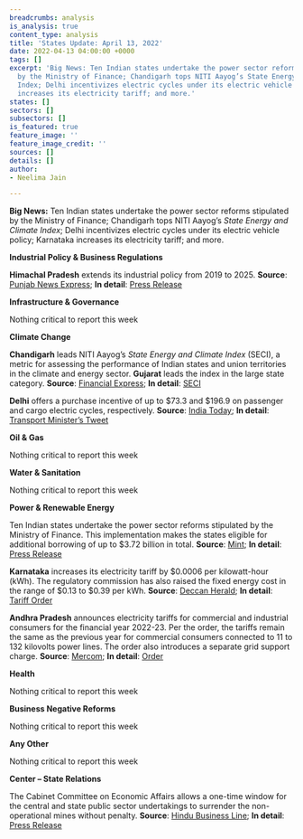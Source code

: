 ```yaml
---
breadcrumbs: analysis
is_analysis: true
content_type: analysis
title: 'States Update: April 13, 2022'
date: 2022-04-13 04:00:00 +0000
tags: []
excerpt: 'Big News: Ten Indian states undertake the power sector reforms stipulated
  by the Ministry of Finance; Chandigarh tops NITI Aayog’s State Energy and Climate
  Index; Delhi incentivizes electric cycles under its electric vehicle policy; Karnataka
  increases its electricity tariff; and more.'
states: []
sectors: []
subsectors: []
is_featured: true
feature_image: ''
feature_image_credit: ''
sources: []
details: []
author:
- Neelima Jain

---
```

**Big News:** Ten Indian states undertake the power sector reforms stipulated by the Ministry of Finance; Chandigarh tops NITI Aayog’s _State Energy and Climate Index_; Delhi incentivizes electric cycles under its electric vehicle policy; Karnataka increases its electricity tariff; and more.

**Industrial Policy & Business Regulations**

**Himachal Pradesh** extends its industrial policy from 2019 to 2025. **Source**: [Punjab News Express](https://www.punjabnewsexpress.com/news/news/himachal-pradesh-cabinet-amends-industrial-policy-to-provide-better-investment-opportunities-162878); **In detail**: [Press Release](http://himachalpr.gov.in/PressReleaseByYear.aspx?Language=1&ID=25671&Type=2&Date=07/04/2022)

**Infrastructure & Governance**

Nothing critical to report this week

**Climate Change**

**Chandigarh** leads NITI Aayog’s _State Energy and Climate Index_ (SECI), a metric for assessing the performance of Indian states and union territories in the climate and energy sector. **Gujarat** leads the index in the large state category. **Source**: [Financial Express](https://www.financialexpress.com/lifestyle/science/gujarat-tops-niti-aayogs-state-energy-and-climate-index-round-1-among-larger-states/2487925/); **In detail**: [SECI](https://www.niti.gov.in/sites/default/files/2022-04/StateEnergy-and-ClimateIndexRoundI-10-04-2022.pdf)

**Delhi** offers a purchase incentive of up to $73.3 and $196.9 on passenger and cargo electric cycles, respectively. **Source**: [India Today](https://www.indiatoday.in/cities/delhi/story/delhi-arvind-kejriwal-government-brings-e-cycles-under-ev-policy-in-delhi-to-provide-subsidy-1934889-2022-04-08); **In detail**: [Transport Minister’s Tweet](https://twitter.com/kgahlot/status/1512055420038238208)

**Oil & Gas**

Nothing critical to report this week

**Water & Sanitation**

Nothing critical to report this week

**Power & Renewable Energy**

Ten Indian states undertake the power sector reforms stipulated by the Ministry of Finance. This implementation makes the states eligible for additional borrowing of up to $3.72 billion in total. **Source**: [Mint](https://www.livemint.com/industry/energy/centre-allows-10-states-to-borrow-rs28-204-crore-more-for-undertaking-power-sector-reforms-11649347688047.html); **In detail**: [Press Release](https://pib.gov.in/PressReleasePage.aspx?PRID=1814437)

**Karnataka** increases its electricity tariff by $0.0006 per kilowatt-hour (kWh). The regulatory commission has also raised the fixed energy cost in the range of $0.13 to $0.39 per kWh. **Source**: [Deccan Herald](https://www.deccanherald.com/state/top-karnataka-stories/electricity-charges-in-karnataka-to-go-up-1097610.html); **In detail**: [Tariff Order](https://karunadu.karnataka.gov.in/kerc/TariffOrders2022/Order/BESCOM.pdf)

**Andhra Pradesh** announces electricity tariffs for commercial and industrial consumers for the financial year 2022-23. Per the order, the tariffs remain the same as the previous year for commercial consumers connected to 11 to 132 kilovolts power lines. The order also introduces a separate grid support charge. **Source**: [Mercom](https://mercomindia.com/andhra-issues-tariff-order-fy-2023/); **In detail**: [Order](https://aperc.gov.in/admin/upload/RSTOFY202223Vol1.pdf)

**Health**

Nothing critical to report this week

**Business Negative Reforms**

Nothing critical to report this week

**Any Other**

Nothing critical to report this week

**Center – State Relations**

The Cabinet Committee on Economic Affairs allows a one-time window for the central and state public sector undertakings to surrender the non-operational mines without penalty. **Source**: [Hindu Business Line](https://www.thehindubusinessline.com/markets/commodities/govt-gives-one-time-window-to-psus-to-surrender-non-operational-coal-mines/article65302844.ece); **In detail**: [Press Release](https://pib.gov.in/PressReleasePage.aspx?PRID=1814829)